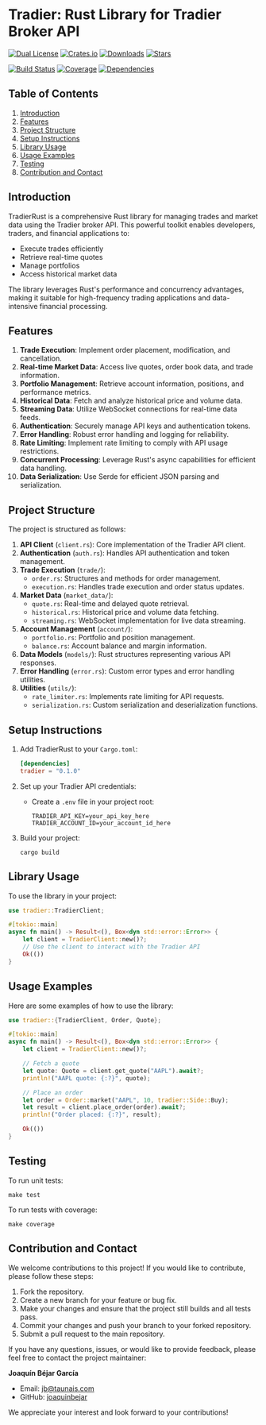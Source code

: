 # Tradier: Rust Library for Tradier Broker API

[![Dual License](https://img.shields.io/badge/license-MIT%20and%20Apache%202.0-blue)](LICENSE)
[![Crates.io](https://img.shields.io/crates/v/tradier.svg)](https://crates.io/crates/tradier)
[![Downloads](https://img.shields.io/crates/d/tradier.svg)](https://crates.io/crates/tradier)
[![Stars](https://img.shields.io/github/stars/yourusername/TradierRust.svg)](https://github.com/yourusername/TradierRust/stargazers)

[![Build Status](https://img.shields.io/github/workflow/status/yourusername/TradierRust/CI)](https://github.com/yourusername/TradierRust/actions)
[![Coverage](https://img.shields.io/codecov/c/github/yourusername/TradierRust)](https://codecov.io/gh/yourusername/TradierRust)
[![Dependencies](https://img.shields.io/librariesio/github/yourusername/TradierRust)](https://libraries.io/github/yourusername/TradierRust)

## Table of Contents
1. [Introduction](#introduction)
2. [Features](#features)
3. [Project Structure](#project-structure)
4. [Setup Instructions](#setup-instructions)
5. [Library Usage](#library-usage)
6. [Usage Examples](#usage-examples)
7. [Testing](#testing)
8. [Contribution and Contact](#contribution-and-contact)

## Introduction

TradierRust is a comprehensive Rust library for managing trades and market data using the Tradier broker API. This powerful toolkit enables developers, traders, and financial applications to:

- Execute trades efficiently
- Retrieve real-time quotes
- Manage portfolios
- Access historical market data

The library leverages Rust's performance and concurrency advantages, making it suitable for high-frequency trading applications and data-intensive financial processing.

## Features

1. **Trade Execution**: Implement order placement, modification, and cancellation.
2. **Real-time Market Data**: Access live quotes, order book data, and trade information.
3. **Portfolio Management**: Retrieve account information, positions, and performance metrics.
4. **Historical Data**: Fetch and analyze historical price and volume data.
5. **Streaming Data**: Utilize WebSocket connections for real-time data feeds.
6. **Authentication**: Securely manage API keys and authentication tokens.
7. **Error Handling**: Robust error handling and logging for reliability.
8. **Rate Limiting**: Implement rate limiting to comply with API usage restrictions.
9. **Concurrent Processing**: Leverage Rust's async capabilities for efficient data handling.
10. **Data Serialization**: Use Serde for efficient JSON parsing and serialization.

## Project Structure

The project is structured as follows:

1. **API Client** (`client.rs`): Core implementation of the Tradier API client.
2. **Authentication** (`auth.rs`): Handles API authentication and token management.
3. **Trade Execution** (`trade/`):
   - `order.rs`: Structures and methods for order management.
   - `execution.rs`: Handles trade execution and order status updates.
4. **Market Data** (`market_data/`):
   - `quote.rs`: Real-time and delayed quote retrieval.
   - `historical.rs`: Historical price and volume data fetching.
   - `streaming.rs`: WebSocket implementation for live data streaming.
5. **Account Management** (`account/`):
   - `portfolio.rs`: Portfolio and position management.
   - `balance.rs`: Account balance and margin information.
6. **Data Models** (`models/`): Rust structures representing various API responses.
7. **Error Handling** (`error.rs`): Custom error types and error handling utilities.
8. **Utilities** (`utils/`):
   - `rate_limiter.rs`: Implements rate limiting for API requests.
   - `serialization.rs`: Custom serialization and deserialization functions.

## Setup Instructions

1. Add TradierRust to your `Cargo.toml`:
   ```toml
   [dependencies]
   tradier = "0.1.0"
   ```

2. Set up your Tradier API credentials:
   - Create a `.env` file in your project root:
     ```
     TRADIER_API_KEY=your_api_key_here
     TRADIER_ACCOUNT_ID=your_account_id_here
     ```

3. Build your project:
   ```shell
   cargo build
   ```

## Library Usage

To use the library in your project:

```rust
use tradier::TradierClient;

#[tokio::main]
async fn main() -> Result<(), Box<dyn std::error::Error>> {
    let client = TradierClient::new()?;
    // Use the client to interact with the Tradier API
    Ok(())
}
```

## Usage Examples

Here are some examples of how to use the library:

```rust
use tradier::{TradierClient, Order, Quote};

#[tokio::main]
async fn main() -> Result<(), Box<dyn std::error::Error>> {
    let client = TradierClient::new()?;

    // Fetch a quote
    let quote: Quote = client.get_quote("AAPL").await?;
    println!("AAPL quote: {:?}", quote);

    // Place an order
    let order = Order::market("AAPL", 10, tradier::Side::Buy);
    let result = client.place_order(order).await?;
    println!("Order placed: {:?}", result);

    Ok(())
}
```

## Testing

To run unit tests:
```shell
make test
```

To run tests with coverage:
```shell
make coverage
```

## Contribution and Contact

We welcome contributions to this project! If you would like to contribute, please follow these steps:

1. Fork the repository.
2. Create a new branch for your feature or bug fix.
3. Make your changes and ensure that the project still builds and all tests pass.
4. Commit your changes and push your branch to your forked repository.
5. Submit a pull request to the main repository.

If you have any questions, issues, or would like to provide feedback, please feel free to contact the project maintainer:

**Joaquín Béjar García**
- Email: jb@taunais.com
- GitHub: [joaquinbejar](https://github.com/joaquinbejar)

We appreciate your interest and look forward to your contributions!

